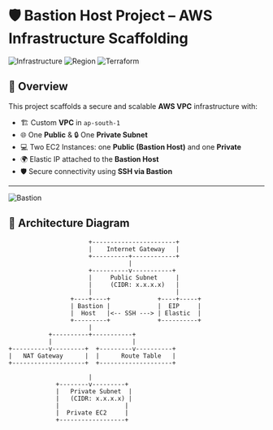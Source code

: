 # 🛡️ Bastion Host Project – AWS Infrastructure Scaffolding

![Infrastructure](https://img.shields.io/badge/AWS-VPC-orange)
![Region](https://img.shields.io/badge/Region-ap--south--1-blue)
![Terraform](https://img.shields.io/badge/Provisioned%20With-Terraform-5C4EE5.svg?&logo=terraform)

## 🚀 Overview

This project scaffolds a secure and scalable **AWS VPC** infrastructure with:

- 🏗️ Custom **VPC** in `ap-south-1`
- 🌐 One **Public** & 🔒 One **Private Subnet**
- 💻 Two EC2 Instances: one **Public (Bastion Host)** and one **Private**
- 🌍 Elastic IP attached to the **Bastion Host**
- 🛡️ Secure connectivity using **SSH via Bastion**

---
![Bastion](https://excalidraw.com/?element=w0Hes-9eTHQDEmwcQMGqb)

## 📐 Architecture Diagram

```text
                      +-----------------------+
                      |    Internet Gateway   |
                      +----------+------------+
                                 |
                      +----------v-----------+
                      |     Public Subnet     |
                      |     (CIDR: x.x.x.x)   |
                      |                       |
                 +----+----+             +----+-----+
                 | Bastion |             |  EIP     |
                 |  Host   |<-- SSH ---> | Elastic  |
                 +---------+             +----------+
                      |
           +----------+-----------+
           |                      |
+----------v---------+  +---------v----------+
|   NAT Gateway      |  |      Route Table   |
+--------------------+  +--------------------+

                      |
             +--------v---------+
             |   Private Subnet  |
             |   (CIDR: x.x.x.x) |
             |                  |
             |  Private EC2     |
             +------------------+
